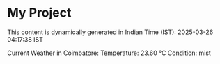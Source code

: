 # My Project

This content is dynamically generated in Indian Time (IST): 2025-03-26 04:17:38 IST


Current Weather in Coimbatore:
Temperature: 23.60 °C
Condition: mist
